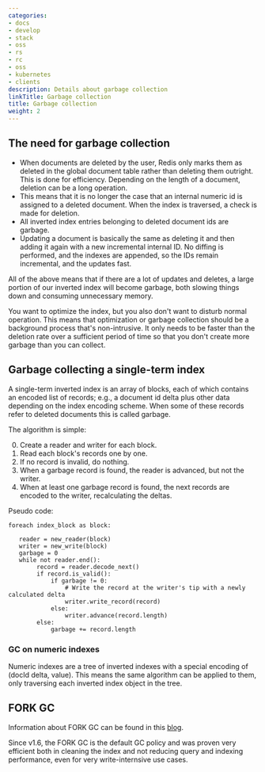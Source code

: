 ```yaml
---
categories:
- docs
- develop
- stack
- oss
- rs
- rc
- oss
- kubernetes
- clients
description: Details about garbage collection
linkTitle: Garbage collection
title: Garbage collection
weight: 2
---
```


## The need for garbage collection

* When documents are deleted by the user, Redis only marks them as deleted in the global document table rather than deleting them outright. This is done for efficiency. Depending on the length of a document, deletion can be a long operation.
* This means that it is no longer the case that an internal numeric id is assigned to a deleted document. When the index is traversed, a check is made for deletion.
* All inverted index entries belonging to deleted document ids are garbage.
* Updating a document is basically the same as deleting it and then adding it again with a new incremental internal ID. No diffing is performed, and the indexes are appended, so the IDs remain incremental, and the updates fast.

All of the above means that if there are a lot of updates and deletes, a large portion of our inverted index will become garbage, both slowing things down and consuming unnecessary memory.

You want to optimize the index, but you also don't want to disturb normal operation. This means that optimization or garbage collection should be a background process that's non-intrusive. It only needs to be faster than the deletion rate over a sufficient period of time so that you don't create more garbage than you can collect.

## Garbage collecting a single-term index

A single-term inverted index is an array of blocks, each of which contains an encoded list of records; e.g., a document id delta plus other data depending on the index encoding scheme. When some of these records refer to deleted documents this is called garbage. 

The algorithm is simple: 

0. Create a reader and writer for each block.
1. Read each block's records one by one.
2. If no record is invalid, do nothing.
3. When a garbage record is found, the reader is advanced, but not the writer.
4. When at least one garbage record is found, the next records are encoded to the writer, recalculating the deltas.

Pseudo code:

```
foreach index_block as block:
   
   reader = new_reader(block)
   writer = new_write(block)
   garbage = 0
   while not reader.end():
        record = reader.decode_next()
        if record.is_valid():
            if garbage != 0:
                # Write the record at the writer's tip with a newly calculated delta
                writer.write_record(record)
            else:
                writer.advance(record.length)
        else:
            garbage += record.length
```

### GC on numeric indexes

Numeric indexes are a tree of inverted indexes with a special encoding of (docId delta, value). This means the same algorithm can be applied to them, only traversing each inverted index object in the tree.

## FORK GC

Information about FORK GC can be found in this [blog](https://redislabs.com/blog/increased-garbage-collection-performance-redisearch-1-4-1/).

Since v1.6, the FORK GC is the default GC policy and was proven very efficient both in cleaning the index and not reducing query and indexing performance, even for very write-internsive use cases.
